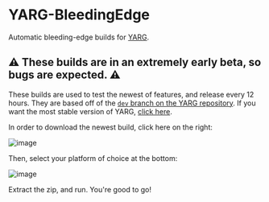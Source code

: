 # YARG-BleedingEdge
Automatic bleeding-edge builds for [YARG](https://github.com/YARC-Official/YARG).

## ⚠️ These builds are in an extremely early beta, so bugs are expected. ⚠️

These builds are used to test the newest of features, and release every 12 hours. They are based off of the [`dev` branch on the YARG repository](https://github.com/YARC-Official/YARG/tree/dev). If you want the most stable version of YARG, [click here](https://github.com/YARC-Official/YARG/releases).

In order to download the newest build, click here on the right:

![image](https://github.com/YARC-Official/YARG-BleedingEdge/assets/29520859/a26c879a-56c1-4108-b3fb-4d0dbc89bd5c)

Then, select your platform of choice at the bottom:

![image](https://github.com/YARC-Official/YARG-BleedingEdge/assets/29520859/f41e4d3c-b89b-4ca0-918a-b35a9a997398)

Extract the zip, and run. You're good to go!

